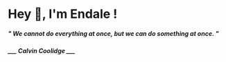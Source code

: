 <h1 title="head"> Hey 👋, I'm Endale !</h1>

**<h5><i>" We cannot do everything at once, but we can do something at once. "</i></h5>**

*<b>___ Calvin Coolidge ___</b>*
